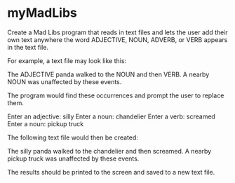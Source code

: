 # myMadLibs
Create a Mad Libs program that reads in text files 
and lets the user add their own text anywhere 
the word ADJECTIVE, NOUN, ADVERB, or VERB 
appears in the text file. 

For example, a text file may look like this:

The ADJECTIVE panda walked to the NOUN and 
then VERB. A nearby NOUN was unaffected by 
these events.

The program would find these occurrences and 
prompt the user to replace them.

Enter an adjective:
silly
Enter a noun:
chandelier
Enter a verb:
screamed
Enter a noun:
pickup truck

The following text file would then be created:

The silly panda walked to the chandelier and 
then screamed. A nearby pickup truck was 
unaffected by these events.

The results should be printed to the screen 
and saved to a new text file.
